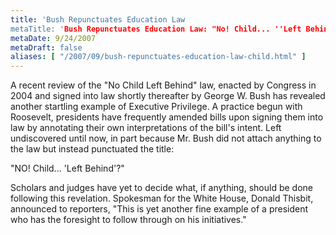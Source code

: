 ```yaml
---
title: 'Bush Repunctuates Education Law
metaTitle: 'Bush Repunctuates Education Law: "No! Child... ''Left Behind''?" Act'
metaDate: 9/24/2007
metaDraft: false
aliases: [ "/2007/09/bush-repunctuates-education-law-child.html" ]
---
```


A recent review of the "No Child Left Behind" law, enacted by Congress in 2004 and signed into law shortly thereafter by George W. Bush has revealed another startling example of Executive Privilege. A practice begun with Roosevelt, presidents have frequently amended bills upon signing them into law by annotating their own interpretations of the bill's intent. Left undiscovered until now, in part because Mr. Bush did not attach anything to the law but instead punctuated the title:  
  
"NO! Child... 'Left Behind'?"  
  
Scholars and judges have yet to decide what, if anything, should be done following this revelation. Spokesman for the White House, Donald Thisbit, announced to reporters, "This is yet another fine example of a president who has the foresight to follow through on his initiatives."